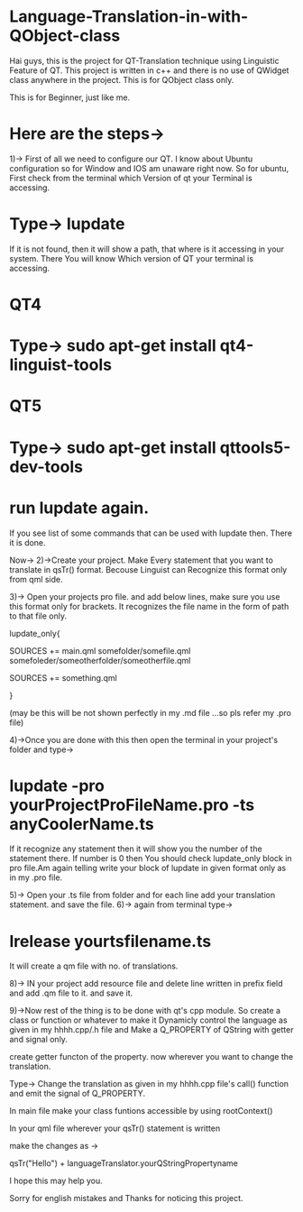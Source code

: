 # Language-Translation-in-with-QObject-class
Hai guys, this is the project for QT-Translation technique using Linguistic Feature of QT. This project is written in c++ and there is no use of QWidget class anywhere in the project. This is for QObject class only.

This is for Beginner, just like me.

# Here are the steps->
1)-> First of all we need to configure our QT. I know about Ubuntu configuration so for Window and IOS am unaware right now. So for ubuntu, First check from the terminal which Version of qt your Terminal is accessing. 
# Type-> lupdate
If it is not found, then it will show a path, that where is it accessing in your system. There You will know Which version of QT your terminal is accessing.

# QT4
# Type-> sudo apt-get install qt4-linguist-tools


# QT5
# Type-> sudo apt-get install qttools5-dev-tools

# run lupdate again.
If you see list of some commands that can be used with lupdate then. There it is done.


Now->
2)->Create your project. Make Every statement that you want to translate in qsTr() format. Becouse Linguist can Recognize this format only from qml side.

3)-> Open your projects pro file. and add below lines, make sure you use this format only for brackets. It recognizes the file name in the form of path to that file only.

lupdate_only{

 SOURCES += main.qml somefolder/somefile.qml somefoleder/someotherfolder/someotherfile.qml
 
 SOURCES += something.qml
 
}

(may be this will be not shown perfectly in my .md file ...so pls refer my .pro file)

4)->Once you are done with this then open the terminal in your project's folder and type->
# lupdate -pro yourProjectProFileName.pro -ts anyCoolerName.ts

If it recognize any statement then it will show you the number of the statement there. If number is 0 then You should check lupdate_only block in pro file.Am again telling write your block of lupdate in given format only as in my .pro file.

5)-> Open your .ts file from folder and for each line add your translation statement. and save the file. 
6)-> again from terminal type->
# lrelease yourtsfilename.ts
It will create a qm file with no. of translations.


8)-> IN your project add resource file and delete line written in prefix field and add .qm file to it. and save it. 

9)->Now rest of the thing is to be done with qt's cpp module. So create a class or function or whatever to make it Dynamicly control the language as given in my hhhh.cpp/.h file and Make a Q_PROPERTY of QString with getter and signal only.

create getter functon of the property.
now wherever you want to change the translation.

Type->
 Change the translation as given in my hhhh.cpp file's call() function and emit the signal of Q_PROPERTY.
 
 In main file make your class funtions accessible by using rootContext()
 
 In your qml file wherever your qsTr() statement is written
 
 make the changes as -> 
 
 qsTr("Hello") + languageTranslator.yourQStringPropertyname
 
 
 
 I hope this may help you. 
 
 Sorry for english mistakes and Thanks for noticing this project.


